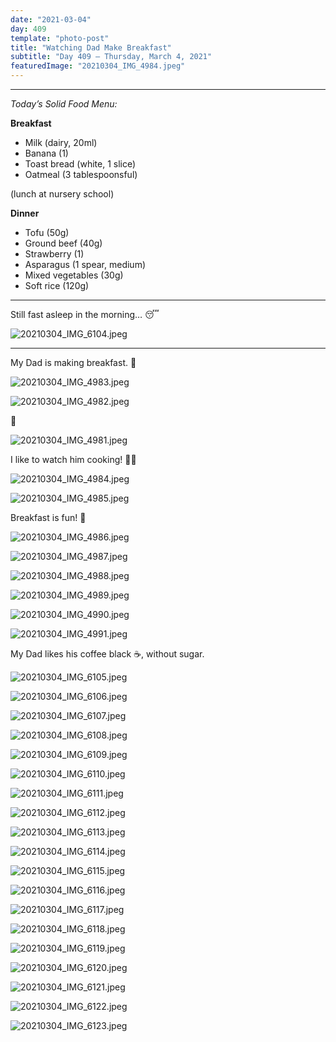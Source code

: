 ```yaml
---
date: "2021-03-04"
day: 409
template: "photo-post"
title: "Watching Dad Make Breakfast"
subtitle: "Day 409 – Thursday, March 4, 2021"
featuredImage: "20210304_IMG_4984.jpeg"
---
```


<hr />

_Today’s Solid Food Menu:_

**Breakfast**

- Milk (dairy, 20ml)
- Banana (1)
- Toast bread (white, 1 slice)
- Oatmeal (3 tablespoonsful)

(lunch at nursery school)

**Dinner**

- Tofu (50g)
- Ground beef (40g)
- Strawberry (1)
- Asparagus (1 spear, medium)
- Mixed vegetables (30g)
- Soft rice (120g)

<hr />

Still fast asleep in the morning… 😴

![20210304_IMG_6104.jpeg](20210304_IMG_6104.jpeg)

<hr />

My Dad is making breakfast. 🍳

![20210304_IMG_4983.jpeg](20210304_IMG_4983.jpeg)

![20210304_IMG_4982.jpeg](20210304_IMG_4982.jpeg)

👀

![20210304_IMG_4981.jpeg](20210304_IMG_4981.jpeg)

I like to watch him cooking! 👨‍🍳

![20210304_IMG_4984.jpeg](20210304_IMG_4984.jpeg)

![20210304_IMG_4985.jpeg](20210304_IMG_4985.jpeg)

Breakfast is fun! 🥞

![20210304_IMG_4986.jpeg](20210304_IMG_4986.jpeg)

![20210304_IMG_4987.jpeg](20210304_IMG_4987.jpeg)

![20210304_IMG_4988.jpeg](20210304_IMG_4988.jpeg)

![20210304_IMG_4989.jpeg](20210304_IMG_4989.jpeg)

![20210304_IMG_4990.jpeg](20210304_IMG_4990.jpeg)

![20210304_IMG_4991.jpeg](20210304_IMG_4991.jpeg)

My Dad likes his coffee black ☕️, without sugar.

![20210304_IMG_6105.jpeg](20210304_IMG_6105.jpeg)

![20210304_IMG_6106.jpeg](20210304_IMG_6106.jpeg)

![20210304_IMG_6107.jpeg](20210304_IMG_6107.jpeg)

![20210304_IMG_6108.jpeg](20210304_IMG_6108.jpeg)

![20210304_IMG_6109.jpeg](20210304_IMG_6109.jpeg)

![20210304_IMG_6110.jpeg](20210304_IMG_6110.jpeg)

![20210304_IMG_6111.jpeg](20210304_IMG_6111.jpeg)

![20210304_IMG_6112.jpeg](20210304_IMG_6112.jpeg)

![20210304_IMG_6113.jpeg](20210304_IMG_6113.jpeg)

![20210304_IMG_6114.jpeg](20210304_IMG_6114.jpeg)

![20210304_IMG_6115.jpeg](20210304_IMG_6115.jpeg)

![20210304_IMG_6116.jpeg](20210304_IMG_6116.jpeg)

![20210304_IMG_6117.jpeg](20210304_IMG_6117.jpeg)

![20210304_IMG_6118.jpeg](20210304_IMG_6118.jpeg)

![20210304_IMG_6119.jpeg](20210304_IMG_6119.jpeg)

![20210304_IMG_6120.jpeg](20210304_IMG_6120.jpeg)

![20210304_IMG_6121.jpeg](20210304_IMG_6121.jpeg)

![20210304_IMG_6122.jpeg](20210304_IMG_6122.jpeg)

![20210304_IMG_6123.jpeg](20210304_IMG_6123.jpeg)
